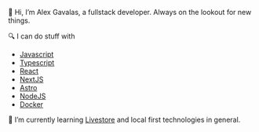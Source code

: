 👋 Hi, I’m Alex Gavalas, a fullstack developer. Always on the lookout for new things.

🔍 I can do stuff with 
    
- [Javascript](https://developer.mozilla.org/en-US/docs/Web/JavaScript)
- [Typescript](https://www.typescriptlang.org/)
- [React](https://reactjs.org/)
- [NextJS](https://nextjs.org/)
- [Astro](https://astro.build/)
- [NodeJS](https://nodejs.org/en/)
- [Docker](https://www.docker.com/)

🌱 I’m currently learning [Livestore](https://livestore.dev/) and local first technologies in general.
